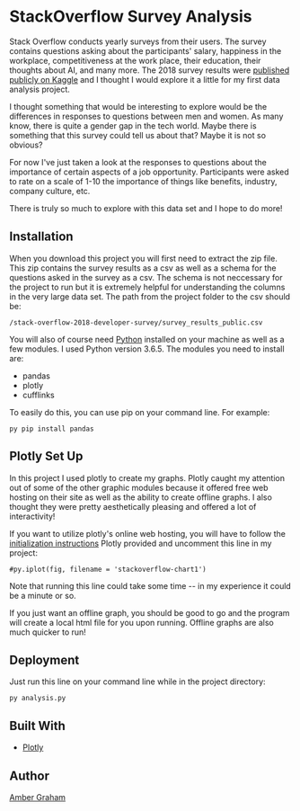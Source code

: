 # StackOverflow Survey Analysis
Stack Overflow conducts yearly surveys from their users. The survey contains questions asking about the participants' salary, happiness in the workplace, competitiveness at the work place, their education, their thoughts about AI, and many more. The 2018 survey results were [published publicly on Kaggle](https://www.kaggle.com/stackoverflow/stack-overflow-2018-developer-survey) and I thought I would explore it a little for my first data analysis project.

I thought something that would be interesting to explore would be the differences in responses to questions between men and women. As many know, there is quite a gender gap in the tech world. Maybe there is something that this survey could tell us about that? Maybe it is not so obvious?

For now I've just taken a look at the responses to questions about the importance of certain aspects of a job opportunity. Participants were asked to rate on a scale of 1-10 the importance of things like benefits, industry, company culture, etc. 

There is truly so much to explore with this data set and I hope to do more!

## Installation
When you download this project you will first need to extract the zip file. This zip contains the survey results as a csv as well as a schema for the questions asked in the survey as a csv. The schema is not neccessary for the project to run but it is extremely helpful for understanding the columns in the very large data set. The path from the project folder to the csv should be:
```
/stack-overflow-2018-developer-survey/survey_results_public.csv
```

You will also of course need [Python](https://www.python.org/downloads/) installed on your machine as well as a few modules. I used Python version 3.6.5.
The modules you need to install are:
* pandas
* plotly
* cufflinks

To easily do this, you can use pip on your command line. For example:
```
py pip install pandas
```

## Plotly Set Up
In this project I used plotly to create my graphs. Plotly caught my attention out of some of the other graphic modules because it offered free web hosting on their site as well as the ability to create offline graphs. I also thought they were pretty aesthetically pleasing and offered a lot of interactivity!

If you want to utilize plotly's online web hosting, you will have to follow the [initialization instructions](https://plot.ly/python/getting-started/#initialization-for-online-plotting) Plotly provided and uncomment this line in my project:
```
#py.iplot(fig, filename = 'stackoverflow-chart1')
```
Note that running this line could take some time -- in my experience it could be a minute or so.

If you just want an offline graph, you should be good to go and the program will create a local html file for you upon running. Offline graphs are also much quicker to run!

## Deployment
Just run this line on your command line while in the project directory:
```
py analysis.py
```

## Built With
* [Plotly](https://plot.ly/python/)

## Author
[Amber Graham](github.com/ambergraham)
